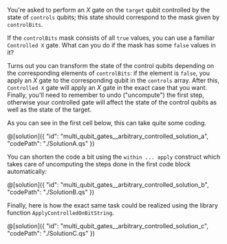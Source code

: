 You're asked to perform an $X$ gate on the `target` qubit controlled by the state of `controls` qubits; this state should correspond to the mask given by `controlBits`.

If the `controlBits` mask consists of all `true` values, you can use a familiar `Controlled X` gate. What can you do if the mask has some `false` values in it?

Turns out you can transform the state of the control qubits depending on the corresponding elements of `controlBits`: if the element is `false`, you apply an $X$ gate to the corresponding qubit in the `controls` array. After this, `Controlled X` gate will apply an $X$ gate in the exact case that you want.
Finally, you'll need to remember to undo ("uncompute") the first step, otherwise your controlled gate will affect the state of the control qubits as well as the state of the target.

As you can see in the first cell below, this can take quite some coding.

@[solution]({
    "id": "multi_qubit_gates__arbitrary_controlled_solution_a",
    "codePath": "./SolutionA.qs"
})

You can shorten the code a bit using the `within ... apply` construct which takes care of uncomputing the steps done in the first code block automatically:

@[solution]({
    "id": "multi_qubit_gates__arbitrary_controlled_solution_b",
    "codePath": "./SolutionB.qs"
})

Finally, here is how the exact same task could be realized using the library function `ApplyControlledOnBitString`.

@[solution]({
    "id": "multi_qubit_gates__arbitrary_controlled_solution_c",
    "codePath": "./SolutionC.qs"
})
